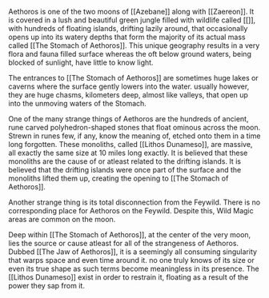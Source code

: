 Aethoros is one of the two moons of [[Azebane]] along with [[Zaereon]]. It is covered in a lush and beautiful green jungle filled with wildlife called [[]], with hundreds of floating islands, drifting lazily around, that occasionally opens up into its watery depths that form the majority of its actual mass called [[The Stomach of Aethoros]]. This unique geography results in a very flora and fauna filled surface whereas the oft below ground waters, being blocked of sunlight, have little to know light.

The entrances to [[The Stomach of Aethoros]] are sometimes huge lakes or caverns where the surface gently lowers into the water. usually however, they are huge chasms, kilometers deep, almost like valleys, that open up into the unmoving waters of the Stomach.

One of the many strange things of Aethoros are the hundreds of ancient, rune carved polyhedron-shaped stones that float ominous across the moon. Strewn in runes few, if any, know the meaning of, etched onto them in a time long forgotten. These monoliths, called [[Lithos Dunameso]], are massive, all exactly the same size at 10 miles long exactly. It is believed that these monoliths are the cause of or atleast related to the drifting islands. It is believed that the drifting islands were once part of the surface and the monoliths lifted them up, creating the opening to [[The Stomach of Aethoros]].

Another strange thing is its total disconnection from the Feywild. There is no corresponding place for Aethoros on the Feywild. Despite this, Wild Magic areas are common on the moon.

Deep within [[The Stomach of Aethoros]], at the center of the very moon, lies the source or cause atleast for all of the strangeness of Aethoros. Dubbed [[The Jaw of Aethoros]], it is a seemingly all consuming singularity that warps space and even time around it. no one truly knows of its size or even its true shape as such terms become meaningless in its presence. The [[Lithos Dunameso]] exist in order to restrain it, floating as a result of the power they sap from it.